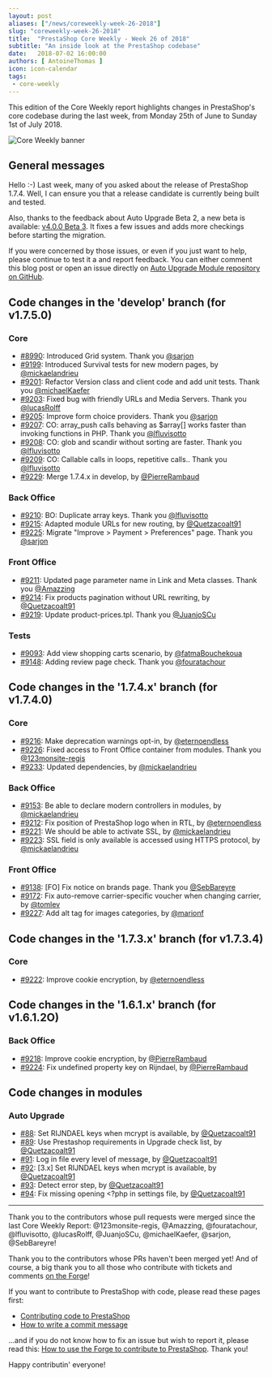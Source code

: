 ```yaml
---
layout: post
aliases: ["/news/coreweekly-week-26-2018"]
slug: "coreweekly-week-26-2018"
title:  "PrestaShop Core Weekly - Week 26 of 2018"
subtitle: "An inside look at the PrestaShop codebase"
date:   2018-07-02 16:00:00
authors: [ AntoineThomas ]
icon: icon-calendar
tags:
 - core-weekly
---
```


This edition of the Core Weekly report highlights changes in PrestaShop's core codebase during the last week, from Monday 25th of June to Sunday 1st of July 2018.

![Core Weekly banner](/assets/images/2017/04/core_weekly_banner.jpg)


## General messages

Hello :-)
Last week, many of you asked about the release of PrestaShop 1.7.4. Well, I can ensure you that a release candidate is currently being built and tested. 

Also, thanks to the feedback about Auto Upgrade Beta 2, a new beta is available: [v4.0.0 Beta 3](https://github.com/PrestaShop/autoupgrade/releases). It fixes a few issues and adds more checkings before starting the migration.

If you were concerned by those issues, or even if you just want to help, please continue to test it a and report feedback. You can either comment this blog post or open an issue directly on [Auto Upgrade Module repository on GitHub](https://github.com/PrestaShop/autoupgrade/issues).



## Code changes in the 'develop' branch (for v1.7.5.0)

### Core

* [#8990](https://github.com/PrestaShop/PrestaShop/pull/8990): Introduced Grid system. Thank you [@sarjon](https://github.com/sarjon)
* [#9199](https://github.com/PrestaShop/PrestaShop/pull/9199): Introduced Survival tests for new modern pages, by [@mickaelandrieu](https://github.com/mickaelandrieu)
* [#9201](https://github.com/PrestaShop/PrestaShop/pull/9201): Refactor Version class and client code and add unit tests. Thank you [@michaelKaefer](https://github.com/michaelKaefer)
* [#9203](https://github.com/PrestaShop/PrestaShop/pull/9203): Fixed bug with friendly URLs and Media Servers. Thank you [@lucasRolff](https://github.com/lucasRolff)
* [#9205](https://github.com/PrestaShop/PrestaShop/pull/9205): Improve form choice providers. Thank you [@sarjon](https://github.com/sarjon)
* [#9207](https://github.com/PrestaShop/PrestaShop/pull/9207): CO: array_push calls behaving as $array[] works faster than invoking functions in PHP. Thank you [@lfluvisotto](https://github.com/lfluvisotto)
* [#9208](https://github.com/PrestaShop/PrestaShop/pull/9208): CO: glob and scandir without sorting are faster. Thank you [@lfluvisotto](https://github.com/lfluvisotto)
* [#9209](https://github.com/PrestaShop/PrestaShop/pull/9209): CO: Callable calls in loops, repetitive calls.. Thank you [@lfluvisotto](https://github.com/lfluvisotto)
* [#9229](https://github.com/PrestaShop/PrestaShop/pull/9229): Merge 1.7.4.x in develop, by [@PierreRambaud](https://github.com/PierreRambaud)


### Back Office

* [#9210](https://github.com/PrestaShop/PrestaShop/pull/9210):  BO: Duplicate array keys. Thank you [@lfluvisotto](https://github.com/lfluvisotto)
* [#9215](https://github.com/PrestaShop/PrestaShop/pull/9215): Adapted module URLs for new routing, by [@Quetzacoalt91](https://github.com/Quetzacoalt91)
* [#9225](https://github.com/PrestaShop/PrestaShop/pull/9225): Migrate "Improve > Payment > Preferences" page. Thank you [@sarjon](https://github.com/sarjon)


### Front Office

* [#9211](https://github.com/PrestaShop/PrestaShop/pull/9211): Updated page parameter name in Link and Meta classes. Thank you [@Amazzing](https://github.com/Amazzing)
* [#9214](https://github.com/PrestaShop/PrestaShop/pull/9214): Fix products pagination without URL rewriting, by [@Quetzacoalt91](https://github.com/Quetzacoalt91)
* [#9219](https://github.com/PrestaShop/PrestaShop/pull/9219): Update product-prices.tpl. Thank you [@JuanjoSCu](https://github.com/JuanjoSCu)


### Tests

* [#9093](https://github.com/PrestaShop/PrestaShop/pull/9093): Add view shopping carts scenario, by [@fatmaBouchekoua](https://github.com/fatmaBouchekoua)
* [#9148](https://github.com/PrestaShop/PrestaShop/pull/9148): Adding review page check. Thank you [@fouratachour](https://github.com/fouratachour)


## Code changes in the '1.7.4.x' branch (for v1.7.4.0)

### Core

* [#9216](https://github.com/PrestaShop/PrestaShop/pull/9216): Make deprecation warnings opt-in, by [@eternoendless](https://github.com/eternoendless)
* [#9226](https://github.com/PrestaShop/PrestaShop/pull/9226): Fixed access to Front Office container from modules. Thank you [@123monsite-regis](https://github.com/123monsite-regis)
* [#9233](https://github.com/PrestaShop/PrestaShop/pull/9233): Updated dependencies, by [@mickaelandrieu](https://github.com/mickaelandrieu)


### Back Office

* [#9153](https://github.com/PrestaShop/PrestaShop/pull/9153): Be able to declare modern controllers in modules, by [@mickaelandrieu](https://github.com/mickaelandrieu)
* [#9212](https://github.com/PrestaShop/PrestaShop/pull/9212): Fix position of PrestaShop logo when in RTL, by [@eternoendless](https://github.com/eternoendless)
* [#9221](https://github.com/PrestaShop/PrestaShop/pull/9221): We should be able to activate SSL, by [@mickaelandrieu](https://github.com/mickaelandrieu)
* [#9223](https://github.com/PrestaShop/PrestaShop/pull/9223): SSL field is only available is accessed using HTTPS protocol, by [@mickaelandrieu](https://github.com/mickaelandrieu)


### Front Office

* [#9138](https://github.com/PrestaShop/PrestaShop/pull/9138): [FO] Fix notice on brands page. Thank you [@SebBareyre](https://github.com/SebBareyre)
* [#9172](https://github.com/PrestaShop/PrestaShop/pull/9172): Fix auto-remove carrier-specific voucher when changing carrier, by [@tomlev](https://github.com/tomlev)
* [#9227](https://github.com/PrestaShop/PrestaShop/pull/9227): Add alt tag for images categories, by [@marionf](https://github.com/marionf)


## Code changes in the '1.7.3.x' branch (for v1.7.3.4)

### Core

* [#9222](https://github.com/PrestaShop/PrestaShop/pull/9222): Improve cookie encryption, by [@eternoendless](https://github.com/eternoendless)


## Code changes in the '1.6.1.x' branch (for v1.6.1.2O)

### Back Office

* [#9218](https://github.com/PrestaShop/PrestaShop/pull/9218): Improve cookie encryption, by [@PierreRambaud](https://github.com/PierreRambaud)
* [#9224](https://github.com/PrestaShop/PrestaShop/pull/9224): Fix undefined property key on Rijndael, by [@PierreRambaud](https://github.com/PierreRambaud)


## Code changes in modules

### Auto Upgrade

* [#88](https://github.com/PrestaShop/autoupgrade/pull/88): Set RIJNDAEL keys when mcrypt is available, by [@Quetzacoalt91](https://github.com/Quetzacoalt91)
* [#89](https://github.com/PrestaShop/autoupgrade/pull/89): Use Prestashop requirements in Upgrade check list, by [@Quetzacoalt91](https://github.com/Quetzacoalt91)
* [#91](https://github.com/PrestaShop/autoupgrade/pull/91): Log in file every level of message, by [@Quetzacoalt91](https://github.com/Quetzacoalt91)
* [#92](https://github.com/PrestaShop/autoupgrade/pull/92): [3.x] Set RIJNDAEL keys when mcrypt is available, by [@Quetzacoalt91](https://github.com/Quetzacoalt91)
* [#93](https://github.com/PrestaShop/autoupgrade/pull/93): Detect error step, by [@Quetzacoalt91](https://github.com/Quetzacoalt91)
* [#94](https://github.com/PrestaShop/autoupgrade/pull/94): Fix missing opening <?php in settings file, by [@Quetzacoalt91](https://github.com/Quetzacoalt91)


<hr />

Thank you to the contributors whose pull requests were merged since the last Core Weekly Report: @123monsite-regis, @Amazzing, @fouratachour, @lfluvisotto, @lucasRolff, @JuanjoSCu, @michaelKaefer, @sarjon, @SebBareyre!

Thank you to the contributors whose PRs haven't been merged yet! And of course, a big thank you to all those who contribute with tickets and comments [on the Forge](http://forge.prestashop.com/)!

If you want to contribute to PrestaShop with code, please read these pages first:

 * [Contributing code to PrestaShop](http://doc.prestashop.com/display/PS16/Contributing+code+to+PrestaShop)
 * [How to write a commit message](http://doc.prestashop.com/display/PS16/How+to+write+a+commit+message)

...and if you do not know how to fix an issue but wish to report it, please read this: [How to use the Forge to contribute to PrestaShop](http://doc.prestashop.com/display/PS16/How+to+use+the+Forge+to+contribute+to+PrestaShop). Thank you!

Happy contributin' everyone!
